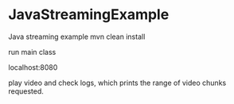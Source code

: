 # JavaStreamingExample
Java streaming example
mvn clean install

run main class

localhost:8080

play video and check logs, which prints the range of video chunks requested.
